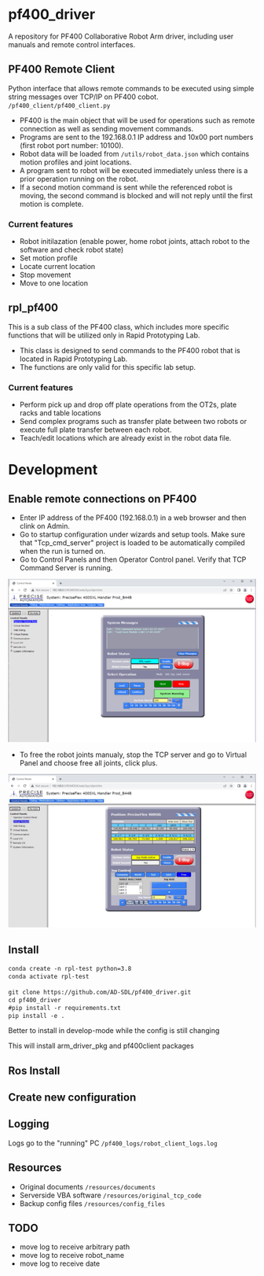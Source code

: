 
# pf400_driver
A repository for PF400 Collaborative Robot Arm driver, including user manuals and remote control interfaces.
## PF400 Remote Client
    
Python interface that allows remote commands to be executed using simple string messages over TCP/IP on PF400 cobot.  `/pf400_client/pf400_client.py`

- PF400 is the main object that will be used for operations such as remote connection as well as sending movement commands.
- Programs are sent to the 192.168.0.1 IP address and 10x00 port numbers (first robot port number: 10100). 
- Robot data will be loaded from `/utils/robot_data.json` which contains motion profiles and joint locations.
- A program sent to robot will be executed immediately unless there is a prior operation running on the robot. 
- If a second motion command is sent while the referenced robot is moving, the second command is blocked and will not reply until the first motion is complete.

### Current features
* Robot initilazation (enable power, home robot joints, attach robot to the software and check robot state)
* Set motion profile
* Locate current location
* Stop movement 
* Move to one location

## rpl_pf400 

This is a sub class of the PF400 class, which includes more specific functions that will be utilized only in Rapid Prototyping Lab.

- This class is designed to send commands to the PF400 robot that is located in Rapid Prototyping Lab.
- The functions are only valid for this specific lab setup.

### Current features

* Perform pick up and drop off plate operations from the OT2s, plate racks and table locations 
* Send complex programs such as transfer plate between two robots or execute full plate transfer between each robot.
* Teach/edit locations which are already exist in the robot data file. 


# Development
## Enable remote connections on PF400
- Enter IP address of the PF400 (192.168.0.1) in a web browser and then clink on Admin.
- Go to startup configuration under wizards and setup tools. Make sure that "Tcp_cmd_server" project is loaded to be automatically compiled when the run is turned on.
- Go to Control Panels and then Operator Control panel. Verify that TCP Command Server is running. 

![Control Panel TCP Server](https://github.com/AD-SDL/PF400_cobot/blob/master/resources/diagrams-figures/control-panel.png)

- To free the robot joints manualy, stop the TCP server and go to Virtual Panel and choose free all joints, click plus.

![Free Joints](https://github.com/AD-SDL/PF400_cobot/blob/master/resources/diagrams-figures/free-joint-mode.png)

## Install

    conda create -n rpl-test python=3.8
    conda activate rpl-test

    git clone https://github.com/AD-SDL/pf400_driver.git
    cd pf400_driver
    #pip install -r requirements.txt
    pip install -e . 

Better to install in develop-mode while the config is still changing

This will install arm_driver_pkg and pf400client packages

## Ros Install

## Create new configuration

## Logging

Logs go to the "running" PC `/pf400_logs/robot_client_logs.log`

## Resources

* Original documents `/resources/documents`
* Serverside VBA software `/resources/original_tcp_code`
* Backup config files `/resources/config_files`

## TODO

* move log to receive arbitrary path
* move log to receive robot_name
* move log to receive date
